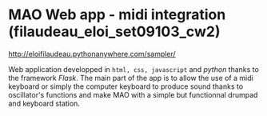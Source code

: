 # MAO Web app - midi integration (filaudeau_eloi_set09103_cw2)
http://eloifilaudeau.pythonanywhere.com/sampler/

Web application developped in <code>html, css, javascript</code> and *python* thanks to the framework *Flask*.
The main part of the app is to allow the use of a midi keyboard or simply the computer keyboard to produce sound thanks to oscillator's functions and make MAO with a simple but functionnal drumpad and keyboard station.
